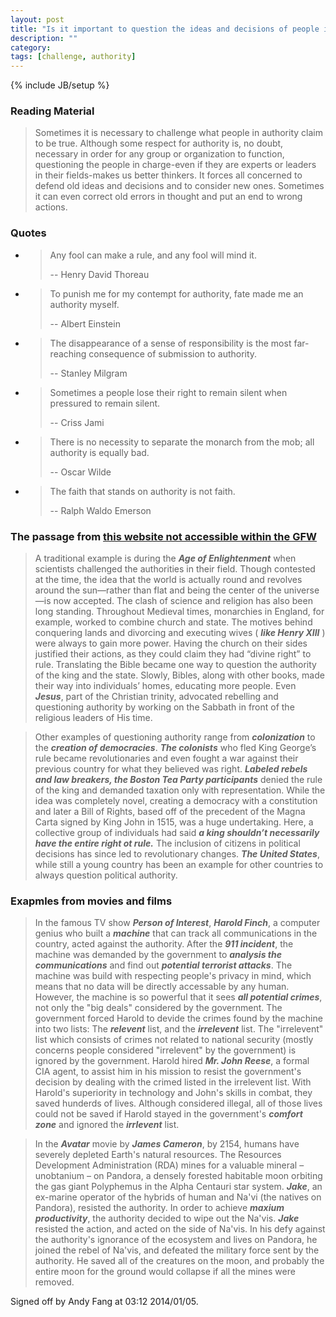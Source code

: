 ```yaml
---
layout: post
title: "Is it important to question the ideas and decisions of people in positions of authority?"
description: ""
category: 
tags: [challenge, authority]
---
```

{% include JB/setup %}

### Reading Material
> Sometimes it is necessary to challenge what people in authority claim to be true. Although some respect for authority is, no doubt, necessary in order for any group or organization to function, questioning the people in charge-even if they are experts or leaders in their fields-makes us better thinkers. It forces all concerned to defend old ideas and decisions and to consider new ones. Sometimes it can even correct old errors in thought and put an end to wrong actions.

### Quotes
*   > Any fool can make a rule, and any fool will mind it.
    >
    > -- Henry David Thoreau
*   > To punish me for my contempt for authority, fate made me an authority myself.
    >
    > -- Albert Einstein
*   > The disappearance of a sense of responsibility is the most far-reaching consequence of submission to authority.
    >
    > -- Stanley Milgram
*   > Sometimes a people lose their right to remain silent when pressured to remain silent.
    >
    > -- Criss Jami
*   > There is no necessity to separate the monarch from the mob; all authority is equally bad.
    >
    > -- Oscar Wilde
*   > The faith that stands on authority is not faith.
    >
    > -- Ralph Waldo Emerson

### The passage from [this website not accessible within the GFW](http://nothingbutnormalblog.blogspot.com/2011/01/questioning-authority.html)

> A traditional example is during the ___Age of Enlightenment___ when scientists challenged the authorities in their field.  Though contested at the time, the idea that the world is actually round and revolves around the sun—rather than flat and being the center of the universe—is now accepted.  The clash of science and religion has also been long standing.  Throughout Medieval times, monarchies in England, for example, worked to combine church and state.  The motives behind
> conquering lands and divorcing and executing wives ( ___like Henry XIII___ ) were always to gain more power.  Having the church on their sides justified their actions, as they could claim they had “divine right” to rule.  Translating the Bible became one way to question the authority of the king and the state.  Slowly, Bibles, along with other books, made their way into individuals’ homes, educating more people.  Even ___Jesus___, part of the Christian trinity, advocated rebelling and
> questioning authority by working on the Sabbath in front of the religious leaders of His time.

> Other examples of questioning authority range from ___colonization___ to the ___creation of democracies___.  ___The colonists___ who fled King George’s rule became revolutionaries and even fought a war against their previous country for what they believed was right.  ___Labeled rebels and law breakers, the Boston Tea Party participants___ denied the rule of the king and demanded taxation only with representation.  While the idea was completely novel, creating a democracy with a
> constitution and later a Bill of Rights, based off of the precedent of the Magna Carta signed by King John in 1515, was a huge undertaking.  Here, a collective group of individuals had said ___a king shouldn’t necessarily have the entire right ot rule.___  The inclusion of citizens in political decisions has since led to revolutionary changes.  ___The United States___, while still a young country has been an example for other countries to always question political authority.

### Exapmles from movies and films

> In the famous TV show ___Person of Interest___, ___Harold Finch___, a computer genius who built a ___machine___ that can track all communications in the country, acted against the authority. After the ___911 incident___, the machine was demanded by the government to ___analysis the communications___ and find out ___potential terrorist attacks___. The machine was build with respecting people's privacy in mind, which means that no data will be directly accessable by any human. However, the machine is so
> powerful that it sees ___all potential crimes___, not only the "big deals" considered by the government. The government forced Harold to devide the crimes found by the machine into two lists: The ___relevent___ list, and the ___irrelevent___ list. The "irrelevent" list which consists of crimes not related to national security (mostly concerns people considered "irrelevent" by the government) is ignored by the government. Harold hired ___Mr. John Reese___, a formal CIA agent, to assist him in his mission to resist the government's decision by dealing with the crimed listed in the irrelevent list. With Harold's superiority in technology and John's skills in combat, they saved hunderds of lives. Although considered illegal, all of those lives could not be saved if Harold stayed in the government's ___comfort zone___ and ignored the ___irrlevent___ list. 

> In the ___Avatar___ movie by ___James Cameron___, by 2154, humans have severely depleted Earth's natural resources. The Resources Development Administration (RDA) mines for a valuable mineral – unobtanium – on Pandora, a densely forested habitable moon orbiting the gas giant Polyphemus in the Alpha Centauri star system. ___Jake___, an ex-marine operator of the hybrids of human and Na'vi (the natives on Pandora), resisted the authority. In order to achieve ___maxium productivity___,
> the authority decided to wipe out the Na'vis. ___Jake___ resisted the action, and acted on the side of Na'vis. In his defy against the authority's ignorance of the ecosystem and lives on Pandora, he joined the rebel of Na'vis, and defeated the military force sent by the authority. He saved all of the creatures on the moon, and probably the entire moon for the ground would collapse if all the mines were removed.

Signed off by Andy Fang at 03:12 2014/01/05.
